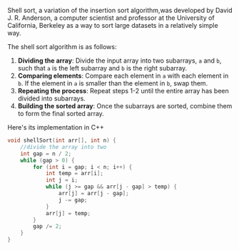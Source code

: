 Shell sort, a variation of the insertion sort algorithm,was developed by David J. R. Anderson, a computer scientist and professor at the University of California, Berkeley as a way to sort large datasets in a relatively simple way.

The shell sort algorithm is as follows:
1. **Dividing the array**: Divide the input array into two subarrays, `a` and `b`, such that `a` is the left subarray and `b` is the right subarray.
2. **Comparing elements**: Compare each element in `a` with each element in `b`. If the element in `a` is smaller than the element in `b`, swap them.
3. **Repeating the process**: Repeat steps 1-2 until the entire array has been divided into subarrays.
4. **Building the sorted array**: Once the subarrays are sorted, combine them to form the final sorted array.

Here's its implementation in C++
```cpp
void shellSort(int arr[], int n) {
    //divide the array into two
    int gap = n / 2;
    while (gap > 0) {
        for (int i = gap; i < n; i++) {
            int temp = arr[i];
            int j = i;
            while (j >= gap && arr[j - gap] > temp) {
                arr[j] = arr[j - gap];
                j -= gap;
            }
            arr[j] = temp;
        }
        gap /= 2;
    }
}
```
